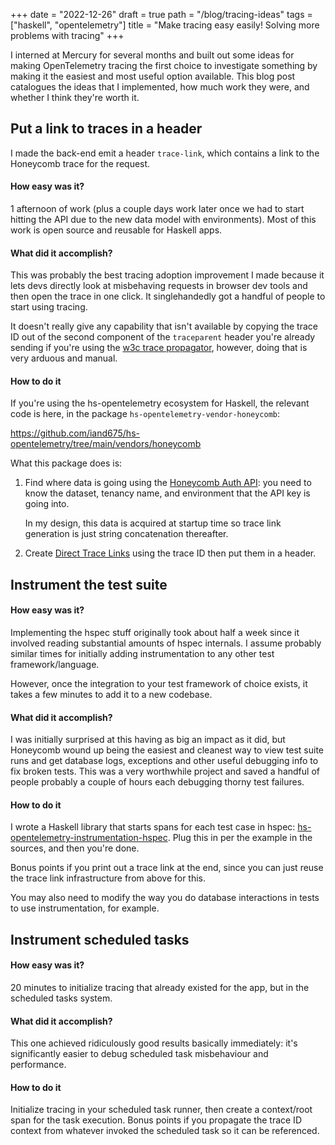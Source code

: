 +++
date = "2022-12-26"
draft = true
path = "/blog/tracing-ideas"
tags = ["haskell", "opentelemetry"]
title = "Make tracing easy easily! Solving more problems with tracing"
+++

I interned at Mercury for several months and built out some ideas for making
OpenTelemetry tracing the first choice to investigate something by making it
the easiest and most useful option available. This blog post catalogues the
ideas that I implemented, how much work they were, and whether I think they're
worth it.

## Put a link to traces in a header

I made the back-end emit a header `trace-link`, which contains a link to the
Honeycomb trace for the request.

#### How easy was it?

1 afternoon of work (plus a couple days work later once we had to start hitting
the API due to the new data model with environments). Most of this work is open
source and reusable for Haskell apps.

#### What did it accomplish?

This was probably the best tracing adoption improvement I made because it lets
devs directly look at misbehaving requests in browser dev tools and then open
the trace in one click. It singlehandedly got a handful of people to start
using tracing.

It doesn't really give any capability that isn't available by copying the trace
ID out of the second component of the `traceparent` header you're already
sending if you're using the [w3c trace propagator], however, doing that is very
arduous and manual.

#### How to do it

If you're using the hs-opentelemetry ecosystem for Haskell, the relevant code
is here, in the package `hs-opentelemetry-vendor-honeycomb`:

https://github.com/iand675/hs-opentelemetry/tree/main/vendors/honeycomb

What this package does is:

1. Find where data is going using the [Honeycomb Auth API]: you need to know
   the dataset, tenancy name, and environment that the API key is going into.

   In my design, this data is acquired at startup time so trace link generation
   is just string concatenation thereafter.

2. Create [Direct Trace Links] using the trace ID then put them in a header.


[Honeycomb Auth API]: https://docs.honeycomb.io/api/auth/
[Direct Trace Links]: https://docs.honeycomb.io/api/direct-trace-links/
[w3c trace propagator]: https://www.w3.org/TR/trace-context/

## Instrument the test suite

#### How easy was it?

Implementing the hspec stuff originally took about half a week since it involved reading
substantial amounts of hspec internals. I assume probably similar times for
initially adding instrumentation to any other test framework/language.

However, once the integration to your test framework of choice exists, it takes
a few minutes to add it to a new codebase.

#### What did it accomplish?

I was initially surprised at this having as big an impact as it did, but
Honeycomb wound up being the easiest and cleanest way to view test suite runs
and get database logs, exceptions and other useful debugging info to fix broken
tests. This was a very worthwhile project and saved a handful of people
probably a couple of hours each debugging thorny test failures.

#### How to do it

I wrote a Haskell library that starts spans for each test case in hspec:
[hs-opentelemetry-instrumentation-hspec]. Plug this in per the example in the
sources, and then you're done.

Bonus points if you print out a trace link at the end, since you can just reuse
the trace link infrastructure from above for this.

You may also need to modify the way you do database interactions in tests to
use instrumentation, for example.

[hs-opentelemetry-instrumentation-hspec]: https://github.com/iand675/hs-opentelemetry/tree/main/instrumentation/hspec

## Instrument scheduled tasks

#### How easy was it?

20 minutes to initialize tracing that already existed for the app, but in the
scheduled tasks system.

#### What did it accomplish?

This one achieved ridiculously good results basically immediately: it's
significantly easier to debug scheduled task misbehaviour and performance.

#### How to do it

Initialize tracing in your scheduled task runner, then create a context/root
span for the task execution. Bonus points if you propagate the trace ID context
from whatever invoked the scheduled task so it can be referenced.
